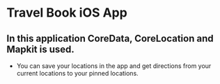 # Travel Book iOS App
## In this application CoreData, CoreLocation and Mapkit is used.
- You can save your locations in the app and get directions from your current locations to your pinned locations.
